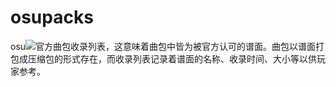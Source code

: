 # osupacks

osu![官方曲包](https://osu.ppy.sh/beatmaps/packs)收录列表，这意味着曲包中皆为被官方认可的谱面。曲包以谱面打包成压缩包的形式存在，而收录列表记录着谱面的名称、收录时间、大小等以供玩家参考。